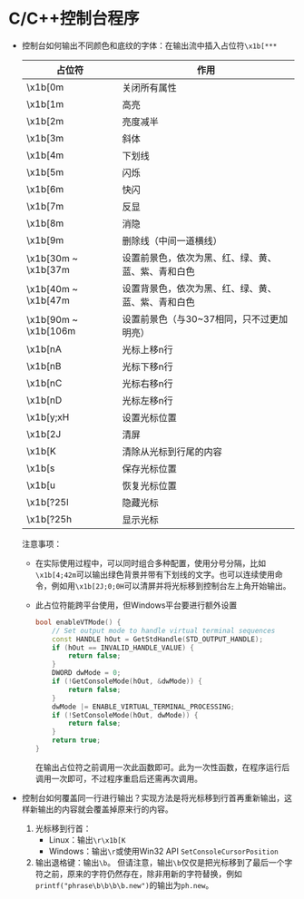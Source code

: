 # C/C++控制台程序

- 控制台如何输出不同颜色和底纹的字体：在输出流中插入占位符`\x1b[***`

  | 占位符 | 作用 |
  | ----- | ---- |
  | \x1b[0m | 关闭所有属性 |
  | \x1b[1m | 高亮 |
  | \x1b[2m | 亮度减半 |
  | \x1b[3m | 斜体 |
  | \x1b[4m | 下划线 |
  | \x1b[5m | 闪烁 |
  | \x1b[6m | 快闪 |
  | \x1b[7m | 反显 |
  | \x1b[8m | 消隐 |
  | \x1b[9m | 删除线（中间一道横线） |
  | \x1b[30m ~ \x1b[37m | 设置前景色，依次为黑、红、绿、黄、蓝、紫、青和白色 |
  | \x1b[40m ~ \x1b[47m | 设置背景色，依次为黑、红、绿、黄、蓝、紫、青和白色 |
  | \x1b[90m ~ \x1b[106m | 设置前景色（与30~37相同，只不过更加明亮） |
  | \x1b[nA | 光标上移n行 |
  | \x1b[nB | 光标下移n行 |
  | \x1b[nC | 光标右移n行 |
  | \x1b[nD | 光标左移n行 |
  | \x1b[y;xH | 设置光标位置 |
  | \x1b[2J | 清屏 |
  | \x1b[K | 清除从光标到行尾的内容 |
  | \x1b[s | 保存光标位置 |
  | \x1b[u | 恢复光标位置 |
  | \x1b[?25l | 隐藏光标 |
  | \x1b[?25h | 显示光标 |

  注意事项：
  - 在实际使用过程中，可以同时组合多种配置，使用分号分隔，比如`\x1b[4;42m`可以输出绿色背景并带有下划线的文字。也可以连续使用命令，例如用`\x1b[2J;0;0H`可以清屏并将光标移到控制台左上角开始输出。
  - 此占位符能跨平台使用，但Windows平台要进行额外设置

    ```cpp
    bool enableVTMode() {
        // Set output mode to handle virtual terminal sequences
        const HANDLE hOut = GetStdHandle(STD_OUTPUT_HANDLE);
        if (hOut == INVALID_HANDLE_VALUE) {
            return false;
        }
        DWORD dwMode = 0;
        if (!GetConsoleMode(hOut, &dwMode)) {
            return false;
        }
        dwMode |= ENABLE_VIRTUAL_TERMINAL_PROCESSING;
        if (!SetConsoleMode(hOut, dwMode)) {
            return false;
        }
        return true;
    }
    ```

    在输出占位符之前调用一次此函数即可。此为一次性函数，在程序运行后调用一次即可，不过程序重启后还需再次调用。

- 控制台如何覆盖同一行进行输出？实现方法是将光标移到行首再重新输出，这样新输出的内容就会覆盖掉原来行的内容。
  1. 光标移到行首：
     - Linux：输出`\r\x1b[K`
     - Windows：输出`\r`或使用Win32 API `SetConsoleCursorPosition`
  2. 输出退格键：输出`\b`。
     但请注意，输出`\b`仅仅是把光标移到了最后一个字符之前，原来的字符仍然存在，除非用新的字符替换，例如`printf("phrase\b\b\b\b.new")`的输出为`ph.new`。

